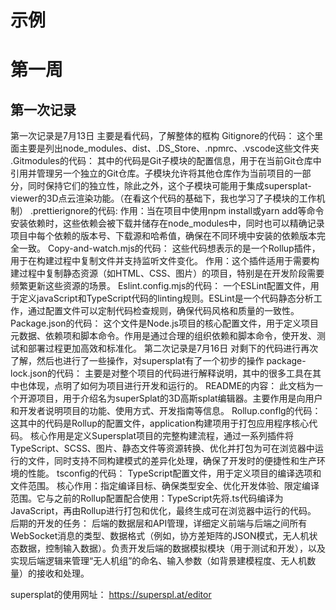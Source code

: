 # 示例

# 第一周

## 第一次记录

第一次记录是7月13日
主要是看代码，了解整体的框构
Gitignore的代码：
这个里面主要是列出node_modules、dist、.DS_Store、.npmrc、.vscode这些文件夹
.Gitmodules的代码：
其中的代码是Git子模块的配置信息，用于在当前Git仓库中引用并管理另一个独立的Git仓库。子模块允许将其他仓库作为当前项目的一部分，同时保持它们的独立性，除此之外，这个子模块可能用于集成supersplat-viewer的3D点云渲染功能。（在看这个代码的基础下，我也学习了子模块的工作机制）
.prettierignore的代码:
作用：当在项目中使用npm install或yarn add等命令安装依赖时，这些依赖会被下载并储存在node_modules中，同时也可以精确记录项目中每个依赖的版本号、下载源和哈希值，确保在不同环境中安装的依赖版本完全一致。
Copy-and-watch.mjs的代码：
这些代码想表示的是一个Rollup插件，用于在构建过程中复制文件并支持监听文件变化。
作用：这个插件适用于需要构建过程中复制静态资源（如HTML、CSS、图片）的项目，特别是在开发阶段需要频繁更新这些资源的场景。
Eslint.config.mjs的代码：
一个ESLint配置文件，用于定义javaScript和TypeScript代码的linting规则。ESLint是一个代码静态分析工作，通过配置文件可以定制代码检查规则，确保代码风格和质量的一致性。
Package.json的代码：
这个文件是Node.js项目的核心配置文件，用于定义项目元数据、依赖项和脚本命令。作用是通过合理的组织依赖和脚本命令，使开发、测试和部署过程更加高效和标准化。
第二次记录是7月16日
对剩下的代码进行再次了解，然后也进行了一些操作，对supersplat有了一个初步的操作
package-lock.json的代码：
主要是对整个项目的代码进行解释说明，其中的很多工具在其中也体现，点明了如何为项目进行开发和运行的。
README的内容：
此文档为一个开源项目，用于介绍名为superSplat的3D高斯splat编辑器。主要作用是向用户和开发者说明项目的功能、使用方式、开发指南等信息。
Rollup.conflg的代码：
这其中的代码是Rollup的配置文件，application构建项用于打包应用程序核心代码。
核心作用是定义Supersplat项目的完整构建流程，通过一系列插件将TypeScript、SCSS、图片、静态文件等资源转换、优化并打包为可在浏览器中运行的文件，同时支持不同构建模式的差异化处理，确保了开发时的便捷性和生产环境的性能。
tsconfig的代码：
TypeScript配置文件，用于定义项目的编译选项和文件范围。
核心作用：指定编译目标、确保类型安全、优化开发体验、限定编译范围。它与之前的Rollup配置配合使用：TypeScript先将.ts代码编译为JavaScript，再由Rollup进行打包和优化，最终生成可在浏览器中运行的代码。
后期的开发的任务：
  后端的数据层和API管理，详细定义前端与后端之间所有WebSocket消息的类型、数据格式（例如，协方差矩阵的JSON模式，无人机状态数据，控制输入数据）。负责开发后端的数据模拟模块（用于测试和开发），以及实现后端逻辑来管理“无人机组”的命名、输入参数（如背景建模程度、无人机数量）的接收和处理。

supersplat的使用网址：
https://superspl.at/editor


